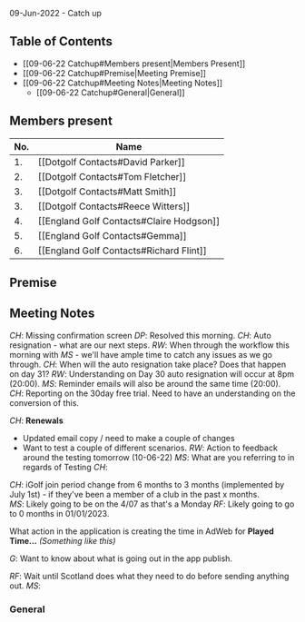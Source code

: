 09-Jun-2022 - Catch up 

## Table of Contents 
- [[09-06-22 Catchup#Members present|Members Present]]
- [[09-06-22 Catchup#Premise|Meeting Premise]]
- [[09-06-22 Catchup#Meeting Notes|Meeting Notes]]
	- [[09-06-22 Catchup#General|General]]


## Members present
| No.  | Name | 
| ----  | ----- |
| 1.  | [[Dotgolf Contacts#David Parker]] | 
| 2.  | [[Dotgolf Contacts#Tom Fletcher]] | 
| 3.  | [[Dotgolf Contacts#Matt Smith]] | 
| 3.  | [[Dotgolf Contacts#Reece Witters]] | 
| 4.  | [[England Golf Contacts#Claire Hodgson]] | 
| 5.  | [[England Golf Contacts#Gemma]] | 
| 6.  | [[England Golf Contacts#Richard Flint]] | 


## Premise


## Meeting Notes

_CH_: Missing confirmation screen
	_DP_: Resolved this morning.
_CH_: Auto resignation - what are our next steps.
	_RW_: When through the workflow this morning with _MS_ - we'll have ample time to catch any issues as we go through.
_CH_: When will the auto resignation take place? Does that happen on day 31?
	_RW_: Understanding on Day 30 auto resignation will occur at 8pm (20:00).
	_MS_: Reminder emails will also be around the same time (20:00).
_CH_: Reporting on the 30day free trial. Need to have an understanding on the conversion of this.

_CH_: **Renewals**
- Updated email copy / need to make a couple of changes
- Want to test a couple of different scenarios.
	_RW_: Action to feedback around the testing tomorrow (10-06-22)
_MS_: What are you referring to in regards of Testing
_CH_: 

_CH_: iGolf join period change from 6 months to 3 months (implemented by July 1st) - if they've been a member of a club in the past x months.  
_MS_: Likely going to be on the 4/07 as that's a Monday
_RF_: Likely going to go to 0 months in 01/01/2023.


What action in the application is creating the time in AdWeb for **Played Time...** _(Something like this)_

_G_: Want to know about what is going out in the app publish.


_RF_: Wait until Scotland does what they need to do before sending anything out.
_MS_: 
### General